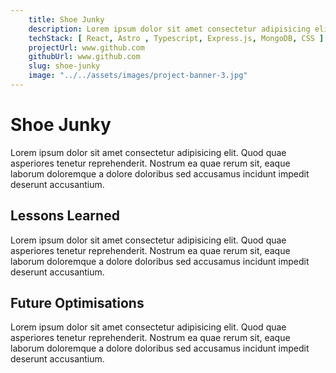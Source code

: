 ```yaml
---
    title: Shoe Junky
    description: Lorem ipsum dolor sit amet consectetur adipisicing elit. Quae dolorem doloribus cupiditate sint iste quam debitis sequi? Fuga, similique quos?
    techStack: [ React, Astro , Typescript, Express.js, MongoDB, CSS ]
    projectUrl: www.github.com
    githubUrl: www.github.com
    slug: shoe-junky
    image: "../../assets/images/project-banner-3.jpg"
---
```


# Shoe Junky

Lorem ipsum dolor sit amet consectetur adipisicing elit. Quod quae asperiores tenetur reprehenderit. Nostrum ea quae rerum sit, eaque laborum doloremque a dolore doloribus sed accusamus incidunt impedit deserunt accusantium.

## Lessons Learned

Lorem ipsum dolor sit amet consectetur adipisicing elit. Quod quae asperiores tenetur reprehenderit. Nostrum ea quae rerum sit, eaque laborum doloremque a dolore doloribus sed accusamus incidunt impedit deserunt accusantium.

## Future Optimisations

Lorem ipsum dolor sit amet consectetur adipisicing elit. Quod quae asperiores tenetur reprehenderit. Nostrum ea quae rerum sit, eaque laborum doloremque a dolore doloribus sed accusamus incidunt impedit deserunt accusantium.
